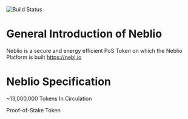 ![Build Status](https://travis-ci.org/NeblioTeam/neblio.svg?branch=master)

# General Introduction of Neblio

Neblio is a secure and energy efficient PoS Token on which the Neblio Platform is built
https://nebl.io

# Neblio Specification

~13,000,000 Tokens In Circulation

Proof-of-Stake Token



